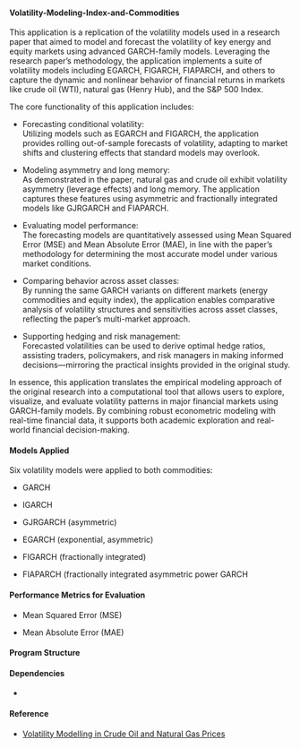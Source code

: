 #### Volatility-Modeling-Index-and-Commodities

This application is a replication of the volatility models used in a research paper that aimed to model and forecast the volatility of key energy and equity markets using advanced GARCH-family models. Leveraging the research paper’s methodology, the application implements a suite of volatility models including EGARCH, FIGARCH, FIAPARCH, and others to capture the dynamic and nonlinear behavior of financial returns in markets like crude oil (WTI), natural gas (Henry Hub), and the S&P 500 Index. 

The core functionality of this application includes:

- Forecasting conditional volatility:\
  Utilizing models such as EGARCH and FIGARCH, the application provides rolling out-of-sample forecasts of volatility, adapting to market shifts and clustering effects that standard models may overlook. 

- Modeling asymmetry and long memory:\
  As demonstrated in the paper, natural gas and crude oil exhibit volatility asymmetry (leverage effects) and long memory. The application captures these features using asymmetric and fractionally integrated models like GJRGARCH and FIAPARCH. 

- Evaluating model performance:\
  The forecasting models are quantitatively assessed using Mean Squared Error (MSE) and Mean Absolute Error (MAE), in line with the paper’s methodology for determining the most accurate model under various market conditions. 

- Comparing behavior across asset classes:\
  By running the same GARCH variants on different markets (energy commodities and equity index), the application enables comparative analysis of volatility structures and sensitivities across asset classes, reflecting the paper’s multi-market approach. 

- Supporting hedging and risk management:\
  Forecasted volatilities can be used to derive optimal hedge ratios, assisting traders, policymakers, and risk managers in making informed decisions—mirroring the practical insights provided in the original study. 

In essence, this application translates the empirical modeling approach of the original research into a computational tool that allows users to explore, visualize, and evaluate volatility patterns in major financial markets using GARCH-family models. By combining robust econometric modeling with real-time financial data, it supports both academic exploration and real-world financial decision-making.

#### Models Applied
Six volatility models were applied to both commodities:

- GARCH

- IGARCH

- GJRGARCH (asymmetric)

- EGARCH (exponential, asymmetric)

- FIGARCH (fractionally integrated)

- FIAPARCH (fractionally integrated asymmetric power GARCH

#### Performance Metrics for Evaluation

- Mean Squared Error (MSE)

- Mean Absolute Error (MAE)

#### Program Structure



#### Dependencies
-

#### Reference
- [Volatility Modelling in Crude Oil and Natural Gas Prices](https://www.sciencedirect.com/science/article/pii/S2212567116302192)
